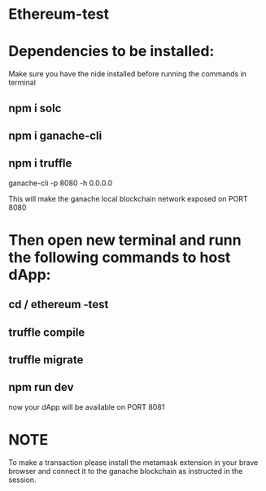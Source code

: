 # Ethereum-test



# Dependencies to be installed:

Make sure you have the nide installed before running the commands in terminal

## npm i solc
## npm i ganache-cli
## npm i truffle

ganache-cli -p 8080 -h 0.0.0.0

This will make the ganache local blockchain network exposed on PORT 8080


# Then open new terminal and runn the following commands to host dApp:

## cd / ethereum -test
## truffle compile
## truffle migrate
## npm run dev

now your dApp will be available on PORT 8081


# NOTE

To make a transaction please install the metamask extension in your brave browser and connect it to the ganache blockchain as instructed in the session.

